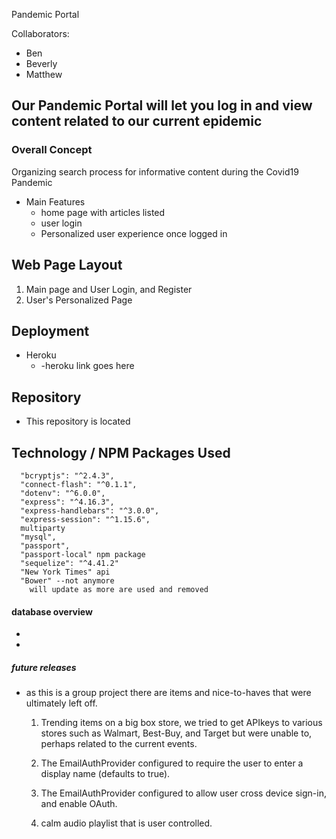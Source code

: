  Pandemic Portal

Collaborators:
  * Ben
  * Beverly
  * Matthew


## Our Pandemic Portal will let you log in and view content related to our current epidemic 

### Overall Concept
Organizing search process for informative content during the Covid19 Pandemic   

* Main Features
   * home page with articles listed
   * user login
   * Personalized user experience once logged in

## Web Page Layout
1. Main page and User Login, and Register
2. User's Personalized Page

## Deployment
* Heroku
   * -heroku link goes here

## Repository
* This repository is located 

## Technology / NPM Packages Used
```
  "bcryptjs": "^2.4.3",
  "connect-flash": "^0.1.1",
  "dotenv": "^6.0.0",
  "express": "^4.16.3",
  "express-handlebars": "^3.0.0",
  "express-session": "^1.15.6",
  multiparty
  "mysql",
  "passport",
  "passport-local" npm package
  "sequelize": "^4.41.2"
  "New York Times" api
  "Bower" --not anymore
    will update as more are used and removed
```

#### database overview
*
*

##### future releases
* as this is a group project there are items and nice-to-haves that were ultimately left off.  
    1) Trending items on a big box store, we tried to get APIkeys to various stores such as Walmart, Best-Buy, and Target but were unable to, perhaps related to the current events.
    
    2) The EmailAuthProvider configured to require the user to enter a display name (defaults to true).

    3) The EmailAuthProvider configured to allow user cross device sign-in, and enable OAuth.

    4) calm audio playlist that is user controlled.


